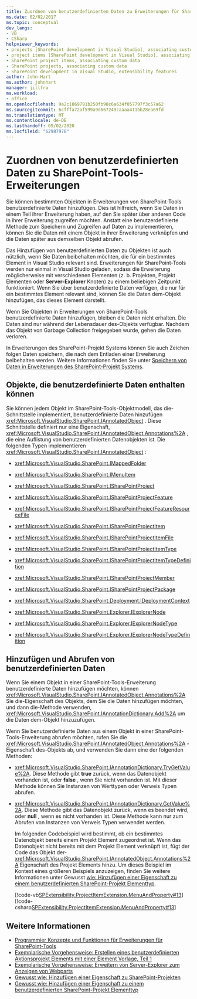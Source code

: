 ```yaml
---
title: Zuordnen von benutzerdefinierten Daten zu Erweiterungen für SharePoint-Tools | Microsoft-Dokumentation
ms.date: 02/02/2017
ms.topic: conceptual
dev_langs:
- VB
- CSharp
helpviewer_keywords:
- projects [SharePoint development in Visual Studio], associating custom data
- project items [SharePoint development in Visual Studio], associating custom data
- SharePoint project items, associating custom data
- SharePoint projects, associating custom data
- SharePoint development in Visual Studio, extensibility features
author: John-Hart
ms.author: johnhart
manager: jillfra
ms.workload:
- office
ms.openlocfilehash: 9a2c1869791b250fb90c6a634f057797f3c57a62
ms.sourcegitcommit: 6cfffa72af599a9d667249caaaa411bb28ea69fd
ms.translationtype: MT
ms.contentlocale: de-DE
ms.lasthandoff: 09/02/2020
ms.locfileid: "62987978"
---
```

# <a name="associate-custom-data-with-sharepoint-tools-extensions"></a>Zuordnen von benutzerdefinierten Daten zu SharePoint-Tools-Erweiterungen
  Sie können bestimmten Objekten in Erweiterungen von SharePoint-Tools benutzerdefinierte Daten hinzufügen. Dies ist hilfreich, wenn Sie Daten in einem Teil ihrer Erweiterung haben, auf den Sie später über anderen Code in ihrer Erweiterung zugreifen möchten. Anstatt eine benutzerdefinierte Methode zum Speichern und Zugreifen auf Daten zu implementieren, können Sie die Daten mit einem Objekt in ihrer Erweiterung verknüpfen und die Daten später aus demselben Objekt abrufen.

 Das Hinzufügen von benutzerdefinierten Daten zu Objekten ist auch nützlich, wenn Sie Daten beibehalten möchten, die für ein bestimmtes Element in Visual Studio relevant sind. Erweiterungen für SharePoint-Tools werden nur einmal in Visual Studio geladen, sodass die Erweiterung möglicherweise mit verschiedenen Elementen (z. b. Projekten, Projekt Elementen oder **Server-Explorer** Knoten) zu einem beliebigen Zeitpunkt funktioniert. Wenn Sie über benutzerdefinierte Daten verfügen, die nur für ein bestimmtes Element relevant sind, können Sie die Daten dem-Objekt hinzufügen, das dieses Element darstellt.

 Wenn Sie Objekten in Erweiterungen von SharePoint-Tools benutzerdefinierte Daten hinzufügen, bleiben die Daten nicht erhalten. Die Daten sind nur während der Lebensdauer des-Objekts verfügbar. Nachdem das Objekt von Garbage Collection freigegeben wurde, gehen die Daten verloren.

 In Erweiterungen des SharePoint-Projekt Systems können Sie auch Zeichen folgen Daten speichern, die nach dem Entladen einer Erweiterung beibehalten werden. Weitere Informationen finden Sie unter [Speichern von Daten in Erweiterungen des SharePoint-Projekt Systems](../sharepoint/saving-data-in-extensions-of-the-sharepoint-project-system.md).

## <a name="objects-that-can-contain-custom-data"></a>Objekte, die benutzerdefinierte Daten enthalten können
 Sie können jedem Objekt im SharePoint-Tools-Objektmodell, das die-Schnittstelle implementiert, benutzerdefinierte Daten hinzufügen <xref:Microsoft.VisualStudio.SharePoint.IAnnotatedObject> . Diese Schnittstelle definiert nur eine Eigenschaft, <xref:Microsoft.VisualStudio.SharePoint.IAnnotatedObject.Annotations%2A> , die eine Auflistung von benutzerdefinierten Datenobjekten ist. Die folgenden Typen implementieren <xref:Microsoft.VisualStudio.SharePoint.IAnnotatedObject> :

- <xref:Microsoft.VisualStudio.SharePoint.IMappedFolder>

- <xref:Microsoft.VisualStudio.SharePoint.IMenuItem>

- <xref:Microsoft.VisualStudio.SharePoint.ISharePointProject>

- <xref:Microsoft.VisualStudio.SharePoint.ISharePointProjectFeature>

- <xref:Microsoft.VisualStudio.SharePoint.ISharePointProjectFeatureResourceFile>

- <xref:Microsoft.VisualStudio.SharePoint.ISharePointProjectItem>

- <xref:Microsoft.VisualStudio.SharePoint.ISharePointProjectItemFile>

- <xref:Microsoft.VisualStudio.SharePoint.ISharePointProjectItemType>

- <xref:Microsoft.VisualStudio.SharePoint.ISharePointProjectItemTypeDefinition>

- <xref:Microsoft.VisualStudio.SharePoint.ISharePointProjectMember>

- <xref:Microsoft.VisualStudio.SharePoint.ISharePointProjectPackage>

- <xref:Microsoft.VisualStudio.SharePoint.Deployment.IDeploymentContext>

- <xref:Microsoft.VisualStudio.SharePoint.Explorer.IExplorerNode>

- <xref:Microsoft.VisualStudio.SharePoint.Explorer.IExplorerNodeType>

- <xref:Microsoft.VisualStudio.SharePoint.Explorer.IExplorerNodeTypeDefinition>

## <a name="add-and-retrieve-custom-data"></a>Hinzufügen und Abrufen von benutzerdefinierten Daten
 Wenn Sie einem Objekt in einer SharePoint-Tools-Erweiterung benutzerdefinierte Daten hinzufügen möchten, können <xref:Microsoft.VisualStudio.SharePoint.IAnnotatedObject.Annotations%2A> Sie die-Eigenschaft des Objekts, dem Sie die Daten hinzufügen möchten, und dann die-Methode verwenden, <xref:Microsoft.VisualStudio.SharePoint.IAnnotationDictionary.Add%2A> um die Daten dem-Objekt hinzuzufügen.

 Wenn Sie benutzerdefinierte Daten aus einem Objekt in einer SharePoint-Tools-Erweiterung abrufen möchten, rufen Sie die <xref:Microsoft.VisualStudio.SharePoint.IAnnotatedObject.Annotations%2A> -Eigenschaft des-Objekts ab, und verwenden Sie dann eine der folgenden Methoden:

- <xref:Microsoft.VisualStudio.SharePoint.IAnnotationDictionary.TryGetValue%2A>. Diese Methode gibt **true** zurück, wenn das Datenobjekt vorhanden ist, oder **false** , wenn Sie nicht vorhanden ist. Mit dieser Methode können Sie Instanzen von Werttypen oder Verweis Typen abrufen.

- <xref:Microsoft.VisualStudio.SharePoint.IAnnotationDictionary.GetValue%2A>. Diese Methode gibt das Datenobjekt zurück, wenn es beendet wird, oder **null** , wenn es nicht vorhanden ist. Diese Methode kann nur zum Abrufen von Instanzen von Verweis Typen verwendet werden.

  Im folgenden Codebeispiel wird bestimmt, ob ein bestimmtes Datenobjekt bereits einem Projekt Element zugeordnet ist. Wenn das Datenobjekt nicht bereits mit dem Projekt Element verknüpft ist, fügt der Code das Objekt der- <xref:Microsoft.VisualStudio.SharePoint.IAnnotatedObject.Annotations%2A> Eigenschaft des Projekt Elements hinzu. Um dieses Beispiel im Kontext eines größeren Beispiels anzuzeigen, finden Sie weitere Informationen unter Gewusst [wie: Hinzufügen einer Eigenschaft zu einem benutzerdefinierten SharePoint-Projekt Elementtyp](../sharepoint/how-to-add-a-property-to-a-custom-sharepoint-project-item-type.md).

  [!code-vb[SPExtensibility.ProjectItemExtension.MenuAndProperty#13](../sharepoint/codesnippet/VisualBasic/projectitemmenuandproperty/extension/projectitemtypeproperty.vb#13)]
  [!code-csharp[SPExtensibility.ProjectItemExtension.MenuAndProperty#13](../sharepoint/codesnippet/CSharp/projectitemmenuandproperty/extension/projectitemtypeproperty.cs#13)]

## <a name="see-also"></a>Weitere Informationen
- [Programmier Konzepte und Funktionen für Erweiterungen für SharePoint-Tools](../sharepoint/programming-concepts-and-features-for-sharepoint-tools-extensions.md)
- [Exemplarische Vorgehensweise: Erstellen eines benutzerdefinierten Aktionsprojekt Elements mit einer Element Vorlage, Teil 1](../sharepoint/walkthrough-creating-a-custom-action-project-item-with-an-item-template-part-1.md)
- [Exemplarische Vorgehensweise: Erweitern von Server-Explorer zum Anzeigen von Webparts](../sharepoint/walkthrough-extending-server-explorer-to-display-web-parts.md)
- [Gewusst wie: Hinzufügen einer Eigenschaft zu SharePoint-Projekten](../sharepoint/how-to-add-a-property-to-sharepoint-projects.md)
- [Gewusst wie: Hinzufügen einer Eigenschaft zu einem benutzerdefinierten SharePoint-Projekt Elementtyp](../sharepoint/how-to-add-a-property-to-a-custom-sharepoint-project-item-type.md)
